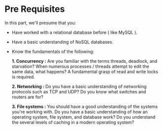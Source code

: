 # Pre Requisites

In this part, we'll presume that you:

- Have worked with a relational database before ( like MySQL ).
- Have a basic understanding of NoSQL databases.
- Know the fundamentals of the following:

    **1. Concurrency :** 
    Are you familiar with the terms threads, deadlock, and starvation? When numerous processes / threads attempt to edit the same data, what happens? A fundamental grasp of read and write locks is required.

    **2. Networking :**
    Do you have a basic understanding of networking protocols such as TCP and UDP? Do you know what switches and routers are for?
        
    **3. File systems :** 
    You should have a good understanding of the systems you're working with. Do you have a basic understanding of how an operating system, file system, and database work? Do you understand the several levels of caching in a modern operating system?
